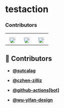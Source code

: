 <!-- DO NOT REMOVE - contributor_list:data:start:["sutcalag", "czhen-zilliz", "github-actions[bot]", "wu-yifan-design"]:end -->
# testaction


### Contributors

<table>
<tr>
    <td align="center" style="word-wrap: break-word; width: 30.0; height: 30.0">
        <a href=https://github.com/sutcalag>
            <img src=https://avatars.githubusercontent.com/u/83750738?v=4 width="20;"  style="border-radius:50%;align-items:center;justify-content:center;overflow:hidden;padding-top:10px" alt=zhuanghong.chen/>
            <br />
            <sub style="font-size:0px"><b>zhuanghong.chen</b></sub>
        </a>
    </td>
    <td align="center" style="word-wrap: break-word; width: 30.0; height: 30.0">
        <a href=https://github.com/czhen-zilliz>
            <img src=https://avatars.githubusercontent.com/u/83751452?v=4 width="20;"  style="border-radius:50%;align-items:center;justify-content:center;overflow:hidden;padding-top:10px" alt=Zhen Chen/>
            <br />
            <sub style="font-size:0px"><b>Zhen Chen</b></sub>
        </a>
    </td>
    <td align="center" style="word-wrap: break-word; width: 30.0; height: 30.0">
        <a href=https://github.com/wu-yifan-design>
            <img src=https://avatars.githubusercontent.com/u/79902592?v=4 width="20;"  style="border-radius:50%;align-items:center;justify-content:center;overflow:hidden;padding-top:10px" alt=wu-yifan-design/>
            <br />
            <sub style="font-size:0px"><b>wu-yifan-design</b></sub>
        </a>
    </td>
</tr>
</table>

<!-- prettier-ignore-start -->
<!-- DO NOT REMOVE - contributor_list:start -->
## 👥 Contributors


- **[@sutcalag](https://github.com/sutcalag)**

- **[@czhen-zilliz](https://github.com/czhen-zilliz)**

- **[@github-actions[bot]](https://github.com/apps/github-actions)**

- **[@wu-yifan-design](https://github.com/wu-yifan-design)**

<!-- DO NOT REMOVE - contributor_list:end -->
<!-- prettier-ignore-end -->